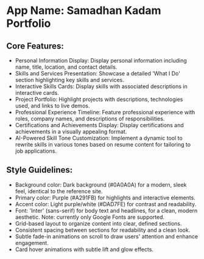 # **App Name**: Samadhan Kadam Portfolio

## Core Features:

- Personal Information Display: Display personal information including name, title, location, and contact details.
- Skills and Services Presentation: Showcase a detailed 'What I Do' section highlighting key skills and services.
- Interactive Skills Cards: Display skills with associated descriptions in interactive cards.
- Project Portfolio: Highlight projects with descriptions, technologies used, and links to live demos.
- Professional Experience Timeline: Feature professional experience with roles, company names, and descriptions of responsibilities.
- Certifications and Achievements Display: Display certifications and achievements in a visually appealing format.
- AI-Powered Skill Tone Customization: Implement a dynamic tool to rewrite skills in various tones based on resume content for tailoring to job applications.

## Style Guidelines:

- Background color: Dark background (#0A0A0A) for a modern, sleek feel, identical to the reference site.
- Primary color: Purple (#A291FB) for highlights and interactive elements.
- Accent color: Light purple/white (#DAD7FE) for contrast and readability.
- Font: 'Inter' (sans-serif) for body text and headlines, for a clean, modern aesthetic. Note: currently only Google Fonts are supported.
- Grid-based layout to organize content into clear, defined sections.
- Consistent spacing between sections for readability and a clean look.
- Subtle fade-in animations on scroll to draw users' attention and enhance engagement.
- Card hover animations with subtle lift and glow effects.